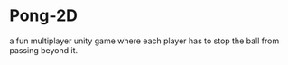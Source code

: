 # Pong-2D
a fun multiplayer unity game where each player has to stop the ball from passing beyond it.
